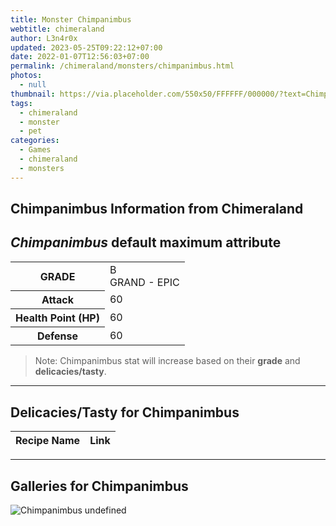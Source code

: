 ```yaml
---
title: Monster Chimpanimbus
webtitle: chimeraland
author: L3n4r0x
updated: 2023-05-25T09:22:12+07:00
date: 2022-01-07T12:56:03+07:00
permalink: /chimeraland/monsters/chimpanimbus.html
photos:
  - null
thumbnail: https://via.placeholder.com/550x50/FFFFFF/000000/?text=Chimpanimbus
tags:
  - chimeraland
  - monster
  - pet
categories:
  - Games
  - chimeraland
  - monsters
---
```


<link
  rel="stylesheet"
  href="https://rawcdn.githack.com/dimaslanjaka/Web-Manajemen/870a349/css/bootstrap-5-3-0-alpha3-wrapper.css"
/>
<section id="bootstrap-wrapper">
  <h2>Chimpanimbus Information from Chimeraland</h2>
  <h2 id="attribute"><i>Chimpanimbus</i> default maximum attribute</h2>
  <div class="row">
    <div class="col mb-2">
      <div class="card bg-dark text-light">
        <div class="card-body">
          <table>
            <tr>
              <th>GRADE</th>
              <td>B <br /><span class="text-purple">GRAND - EPIC</span></td>
            </tr>
            <tr>
              <th>Attack</th>
              <td>60</td>
            </tr>
            <tr>
              <th>Health Point (HP)</th>
              <td>60</td>
            </tr>
            <tr>
              <th>Defense</th>
              <td>60</td>
            </tr>
          </table>
        </div>
      </div>
    </div>
  </div>
  <blockquote>
    Note: Chimpanimbus stat will increase based on their <b>grade</b> and
    <b>delicacies/tasty</b>.
  </blockquote>
  <hr />
  <h2 id="delicacies">Delicacies/Tasty for Chimpanimbus</h2>
  <div class="card">
    <div class="card-body">
      <div class="table-responsive">
        <table class="table table-striped table-dark">
          <thead>
            <tr>
              <th>Recipe Name</th>
              <th>Link</th>
            </tr>
          </thead>
          <tbody></tbody>
        </table>
      </div>
    </div>
  </div>
  <hr />
  <div id="gallery">
    <h2>Galleries for Chimpanimbus</h2>
    <div class="row">
      <div class="col-lg-6 col-12">
        <img
          src="https://www.webmanajemen.com/undefined"
          alt="Chimpanimbus undefined"
        />
      </div>
    </div>
  </div>
</section>